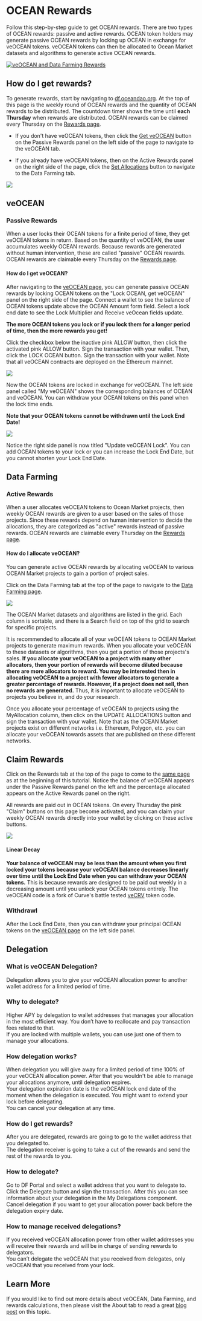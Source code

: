 # OCEAN Rewards

Follow this step-by-step guide to get OCEAN rewards. There are two types of OCEAN rewards: passive and active rewards. OCEAN token holders may generate passive OCEAN rewards by locking up OCEAN in exchange for veOCEAN tokens. veOCEAN tokens can then be allocated to Ocean Market datasets and algorithms to generate active OCEAN rewards.

[![veOCEAN and Data Farming Rewards](./images/vedf_youtube_thumbnail.png)](https://www.youtube.com/watch?v=zAQlPHkK3og)

## How do I get rewards?

To generate rewards, start by navigating to [df.oceandao.org](https://df.oceandao.org). At the top of this page is the weekly round of OCEAN rewards and the quantity of OCEAN rewards to be distributed. The countdown timer shows the time until **each Thursday** when rewards are distributed. OCEAN rewards can be claimed every Thursday on the [Rewards page](https://df.oceandao.org/rewards).

- If you don't have veOCEAN tokens, then click the [Get veOCEAN](https://df.oceandao.org/veocean) button on the Passive Rewards panel on the left side of the page to navigate to the veOCEAN tab.

- If you already have veOCEAN tokens, then on the Active Rewards panel on the right side of the page, click the [Set Allocations](https://df.oceandao.org/data) button to navigate to the Data Farming tab.

![](./images/veOCEAN-DF-Homepage.png)

## veOCEAN

### Passive Rewards

When a user locks their OCEAN tokens for a finite period of time, they get veOCEAN tokens in return. Based on the quantity of veOCEAN, the user accumulates weekly OCEAN rewards. Because rewards are generated without human intervention, these are called "passive" OCEAN rewards. OCEAN rewards are claimable every Thursday on the [Rewards page](https://df.oceandao.org/rewards).

#### How do I get veOCEAN?

After navigating to the [veOCEAN page](https://df.oceandao.org/veocean), you can generate passive OCEAN rewards by locking OCEAN tokens on the "Lock OCEAN, get veOCEAN" panel on the right side of the page. Connect a wallet to see the balance of OCEAN tokens update above the OCEAN Amount form field. Select a lock end date to see the Lock Multiplier and Receive veOcean fields update.

**The more OCEAN tokens you lock or if you lock them for a longer period of time, then the more rewards you get!**

Click the checkbox below the inactive pink ALLOW button, then click the activated pink ALLOW button. Sign the transaction with your wallet. Then, click the LOCK OCEAN button. Sign the transaction with your wallet. Note that all veOCEAN contracts are deployed on the Ethereum mainnet.

![](./images/veOCEAN-Before-Lock.png)

Now the OCEAN tokens are locked in exchange for veOCEAN. The left side panel called "My veOCEAN" shows the corresponding balances of OCEAN and veOCEAN. You can withdraw your OCEAN tokens on this panel when the lock time ends.

**Note that your OCEAN tokens cannot be withdrawn until the Lock End Date!**

![](./images/veOCEAN-After-Lock.png)

Notice the right side panel is now titled "Update veOCEAN Lock". You can add OCEAN tokens to your lock or you can increase the Lock End Date, but you cannot shorten your Lock End Date.

## Data Farming

### Active Rewards

When a user allocates veOCEAN tokens to Ocean Market projects, then weekly OCEAN rewards are given to a user based on the sales of those projects. Since these rewards depend on human intervention to decide the allocations, they are categorized as "active" rewards instead of passive rewards. OCEAN rewards are claimable every Thursday on the [Rewards page](https://df.oceandao.org/rewards).

#### How do I allocate veOCEAN?

You can generate active OCEAN rewards by allocating veOCEAN to various OCEAN Market projects to gain a portion of project sales.

Click on the Data Farming tab at the top of the page to navigate to the [Data Farming page](https://df.oceandao.org/data).

![](./images/DF-Grid.png)

The OCEAN Market datasets and algorithms are listed in the grid. Each column is sortable, and there is a Search field on top of the grid to search for specific projects.

It is recommended to allocate all of your veOCEAN tokens to OCEAN Market projects to generate maximum rewards. When you allocate your veOCEAN to these datasets or algorithms, then you get a portion of those projects's sales. **If you allocate your veOCEAN to a project with many other allocators, then your portion of rewards will become diluted because there are more allocators to reward. You may be interested then in allocating veOCEAN to a project with fewer allocators to generate a greater percentage of rewards. However, if a project does not sell, then no rewards are generated.** Thus, it is important to allocate veOCEAN to projects you believe in, and do your research.

Once you allocate your percentage of veOCEAN to projects using the MyAllocation column, then click on the UPDATE ALLOCATIONS button and sign the transaction with your wallet. Note that as the OCEAN Market projects exist on different networks i.e. Ethereum, Polygon, etc. you can allocate your veOCEAN towards assets that are published on these different networks.

## Claim Rewards

Click on the Rewards tab at the top of the page to come to the [same page](https://test-df.oceandao.org/rewards) as at the beginning of this tutorial. Notice the balance of veOCEAN appears under the Passive Rewards panel on the left and the percentage allocated appears on the Active Rewards panel on the right.

All rewards are paid out in OCEAN tokens. On every Thursday the pink "Claim" buttons on this page become activated, and you can claim your weekly OCEAN rewards directly into your wallet by clicking on these active buttons.

![](./images/Rewards-Page.png)

#### Linear Decay

**Your balance of veOCEAN may be less than the amount when you first locked your tokens because your veOCEAN balance decreases linearly over time until the Lock End Date when you can withdraw your OCEAN tokens.** This is because rewards are designed to be paid out weekly in a decreasing amount until you unlock your OCEAN tokens entirely. The veOCEAN code is a fork of Curve's battle tested [veCRV](https://curve.readthedocs.io/dao-vecrv.html) token code.

### Withdrawl

After the Lock End Date, then you can withdraw your principal OCEAN tokens on the [veOCEAN page](https://df.oceandao.org/veocean) on the left side panel.

## Delegation

### What is veOCEAN Delegation?<br />

Delegation allows you to give your veOCEAN allocation power to another wallet address for a limited period of time.

### Why to delegate?<br />

Higher APY by delegation to wallet addresses that manages your allocation in the most efficient way.
You don’t have to reallocate and pay transaction fees related to that.<br />
If you are locked with multiple wallets, you can use just one of them to manage your allocations.

### How delegation works?<br />

When delegation you will give away for a limited period of time 100% of your veOCEAN allocation power. After that you wouldn't be able to manage your allocations anymore, until delegation expires.<br />
Your delegation expiration date is the veOCEAN lock end date of the moment when the delegation is executed. You might want to extend your lock before delegating.<br />
You can cancel your delegation at any time.

### How do I get rewards?<br />

After you are delegated, rewards are going to go to the wallet address that you delegated to.<br />
The delegation receiver is going to take a cut of the rewards and send the rest of the rewards to you.

### How to delegate?<br />

Go to DF Portal and select a wallet address that you want to delegate to.<br />
Click the Delegate button and sign the transaction. After this you can see information about your delegation in the My Delegations component.<br />
Cancel delegation if you want to get your allocation power back before the delegation expiry date.

### How to manage received delegations?<br />

If you received veOCEAN allocation power from other wallet addresses you will receive their rewards and will be in charge of sending rewards to delegators.<br />
You can’t delegate the veOCEAN that you received from delegates, only veOCEAN that you received from your lock.

## Learn More

If you would like to find out more details about veOCEAN, Data Farming, and rewards calculations, then please visit the About tab to read a great [blog post](https://blog.oceanprotocol.com/ocean-data-farming-series-c7922f1d0e45) on this topic.
